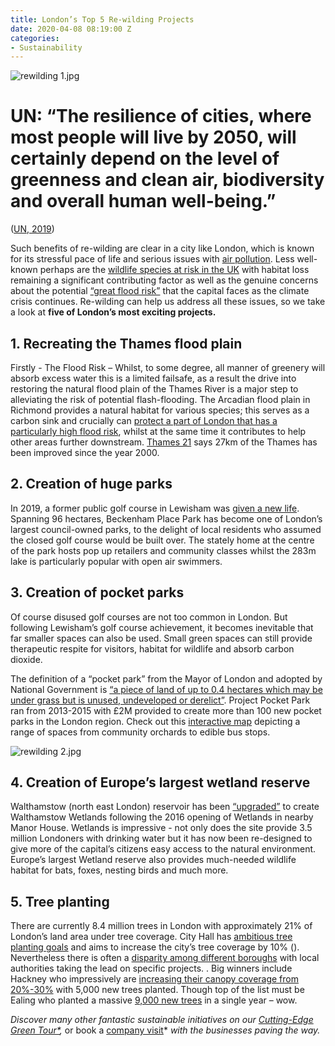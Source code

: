 ```yaml
---
title: London’s Top 5 Re-wilding Projects
date: 2020-04-08 08:19:00 Z
categories:
- Sustainability
---
```


![rewilding 1.jpg](/uploads/rewilding%201.jpg)



# UN: “The resilience of cities, where most people will live by 2050, will certainly depend on the level of greenness and clean air, biodiversity and overall human well-being.” 
([UN, 2019](https://www.unenvironment.org/news-and-stories/story/rewilding-londons-urban-spaces.)) 


Such benefits of re-wilding are clear in a city like London, which is known for its stressful pace of life and serious issues with [air pollution](https://www.theguardian.com/environment/2015/jul/15/nearly-9500-people-die-each-year-in-london-because-of-air-pollution-study). Less well-known perhaps are the [wildlife species at risk in the UK](https://friendsoftheearth.uk/nature/ipbes-biodiversity-report-friends-earth-calls-uk-government-step-avoid-catastrophic-nature) with habitat loss remaining a significant contributing factor as well as the genuine concerns about the potential [“great flood risk”](https://www.independent.co.uk/news/uk/home-news/london-flood-risk-map-shows-areas-of-the-capital-most-in-danger-10039405.html) that the capital faces as the climate crisis continues. Re-wilding can help us address all these issues, so we take a look at **five of London’s most exciting projects.**




## 1. Recreating the Thames flood plain

Firstly - The Flood Risk – Whilst, to some degree, all manner of greenery will absorb excess water this is a limited failsafe, as a result the drive into restoring the natural flood plain of the Thames River is a major step to alleviating the risk of potential flash-flooding. The Arcadian flood plain in Richmond provides a natural habitat for various species; this serves as a carbon sink and crucially can [protect a part of London that has a particularly high flood risk](https://www.theguardian.com/environment/2020/feb/27/rewilding-project-aims-give-thames-flood-plain-back), whilst at the same time it contributes to help other areas further downstream. [Thames 21](https://www.thames21.org.uk/joinacampaign/londonriversweek/rewilding-londons-rivers/) says 27km of the Thames has been improved since the year 2000. 


## 2. Creation of huge parks 

In 2019, a former public golf course in Lewisham was [given a new life](https://www.theguardian.com/travel/2019/jul/19/beckenham-place-park-lewisham-london-lake-woods-rewilding). Spanning 96 hectares, Beckenham Place Park has become one of London’s largest council-owned parks, to the delight of local residents who assumed the closed golf course would be built over. The stately home at the centre of the park hosts pop up retailers and community classes whilst the 283m lake is particularly popular with open air swimmers.

## 3. Creation of pocket parks

Of course disused golf courses are not too common in London. But following Lewisham’s golf course achievement, it becomes inevitable that far smaller spaces can also be used. Small green spaces can still provide therapeutic respite for visitors, habitat for wildlife and absorb carbon dioxide.

The definition of a “pocket park” from the Mayor of London and adopted by National Government is [“a piece of land of up to 0.4 hectares which may be under grass but is unused, undeveloped or derelict”](https://assets.publishing.service.gov.uk/government/uploads/system/uploads/attachment_data/file/528874/Pocket_Parks_Prospectus_Archived.pdf). Project Pocket Park ran from 2013-2015 with £2M provided to create more than 100 new pocket parks in the London region. Check out this [interactive map](https://www.london.gov.uk/what-we-do/environment/parks-green-spaces-and-biodiversity/pocket-parks-map) depicting a range of spaces from community orchards to edible bus stops. 

![rewilding 2.jpg](/uploads/rewilding%202.jpg)


## 4. Creation of Europe’s largest wetland reserve

Walthamstow (north east London) reservoir has been [“upgraded”](https://architectureforlondon.com/news/rewilding-london/) to create Walthamstow Wetlands following the 2016 opening of Wetlands in nearby Manor House. Wetlands is impressive - not only does the site provide 3.5 million Londoners with drinking water but it has now been re-designed to give more of the capital’s citizens easy access to the natural environment. Europe’s largest Wetland reserve also provides much-needed wildlife habitat for bats, foxes, nesting birds and much more. 


## 5. Tree planting

There are currently 8.4 million trees in London with approximately 21% of London’s land area under tree coverage. City Hall has [ambitious tree planting goals](https://www.london.gov.uk/what-we-do/environment/parks-green-spaces-and-biodiversity/trees-and-woodlands) and aims to increase the city’s tree coverage by 10% (). Nevertheless there is often a [disparity among different boroughs](https://www.homesandproperty.co.uk/property-news/buying/new-homes/londons-most-ecofriendly-boroughs-ealing-bromley-and-croydon-top-list-of-capitals-greenest-areas-a135216.html) with local authorities taking the lead on specific projects. . Big winners include Hackney who impressively are [increasing their canopy coverage from 20%-30%](https://www.prolandscapermagazine.com/5000-new-street-trees-to-be-planted-in-hackney/) with 5,000 new trees planted. Though top of the list must be Ealing who planted a massive [9,000 new trees](http://ealingnewsextra.co.uk/features/tree-planting/) in a single year – wow.

*Discover many other fantastic sustainable initiatives on our [Cutting-Edge Green Tour*](https://www.insiderlondon.com/london/educational-tours/sustainable-london-architecture-tour/),* or book a [company visit](https://www.insiderlondon.com/london/company-visits/)* *with the businesses paving the way.*
